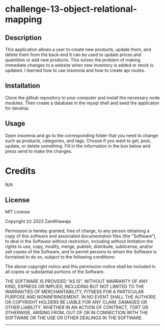 # challenge-13-object-relational-mapping


## Description
This application allows a user to create new products, update them, and delete them from the back-end It can be used to update prices and quantities or add new products. This solves the problem of making immediate changes to a website when new inventory is added or stock is updated. I learned how to use insomnia and how to create api routes.

## Installation

Clone the github repository to your computer and install the necessary node modules. Then create a database in the mysql shell and seed the applicaton for develop.


## Usage
Open insomnia and go to the corresponding folder that you need to change such as products, categories, and tags. Choose if you want to get, post, update, or delete something. Fill in the information in the box below and press send to make the changes.


# Credits

N/A

## License

MIT License

Copyright (c) 2023 ZainKhawaja

Permission is hereby granted, free of charge, to any person obtaining a copy of this software and associated documentation files (the "Software"), to deal in the Software without restriction, including without limitation the rights to use, copy, modify, merge, publish, distribute, sublicense, and/or sell copies of the Software, and to permit persons to whom the Software is furnished to do so, subject to the following conditions:

The above copyright notice and this permission notice shall be included in all copies or substantial portions of the Software.

THE SOFTWARE IS PROVIDED "AS IS", WITHOUT WARRANTY OF ANY KIND, EXPRESS OR IMPLIED, INCLUDING BUT NOT LIMITED TO THE WARRANTIES OF MERCHANTABILITY, FITNESS FOR A PARTICULAR PURPOSE AND NONINFRINGEMENT. IN NO EVENT SHALL THE AUTHORS OR COPYRIGHT HOLDERS BE LIABLE FOR ANY CLAIM, DAMAGES OR OTHER LIABILITY, WHETHER IN AN ACTION OF CONTRACT, TORT OR OTHERWISE, ARISING FROM, OUT OF OR IN CONNECTION WITH THE SOFTWARE OR THE USE OR OTHER DEALINGS IN THE SOFTWARE.

---